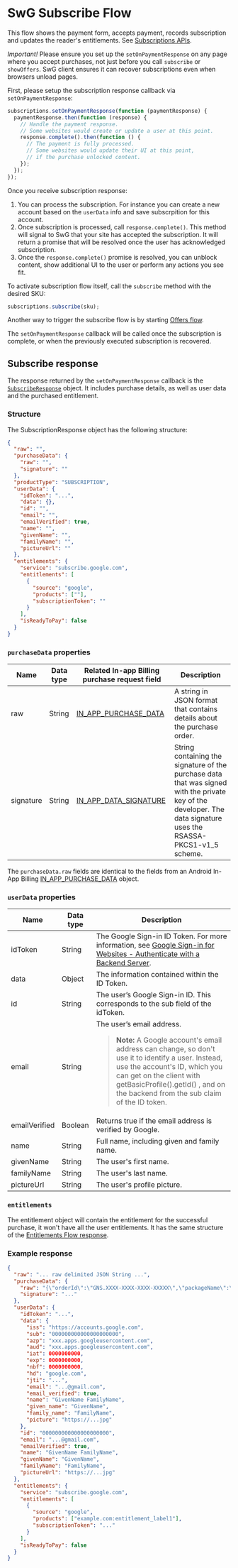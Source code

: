 <!---
Copyright 2018 The Subscribe with Google Authors. All Rights Reserved.

Licensed under the Apache License, Version 2.0 (the "License");
you may not use this file except in compliance with the License.
You may obtain a copy of the License at

     http://www.apache.org/licenses/LICENSE-2.0

Unless required by applicable law or agreed to in writing, software
distributed under the License is distributed on an "AS-IS" BASIS,
WITHOUT WARRANTIES OR CONDITIONS OF ANY KIND, either express or implied.
See the License for the specific language governing permissions and
limitations under the License.
-->

# SwG Subscribe Flow

This flow shows the payment form, accepts payment, records subscription and updates the reader's entitlements. See [Subscriptions APIs](./core-apis.md).

_Important!_ Please ensure you set up the `setOnPaymentResponse` on any page where you accept purchases, not just before you call `subscribe` or `showOffers`. SwG client ensures it can recover subscriptions even when browsers unload pages.

First, please setup the subscription response callback via `setOnPaymentResponse`:

```js
subscriptions.setOnPaymentResponse(function (paymentResponse) {
  paymentResponse.then(function (response) {
    // Handle the payment response.
    // Some websites would create or update a user at this point.
    response.complete().then(function () {
      // The payment is fully processed.
      // Some websites would update their UI at this point,
      // if the purchase unlocked content.
    });
  });
});
```

Once you receive subscription response:

1.  You can process the subscription. For instance you can create a new account based on the `userData` info and save subscrpition for this account.
2.  Once subscription is processed, call `response.complete()`. This method will signal to SwG that your site has accepted the subscription. It will return a promise that will be resolved once the user has acknowledged subscription.
3.  Once the `response.complete()` promise is resolved, you can unblock content, show additional UI to the user or perform any actions you see fit.

To activate subscription flow itself, call the `subscribe` method with the desired SKU:

```js
subscriptions.subscribe(sku);
```

Another way to trigger the subscribe flow is by starting [Offers flow](./offers-flow.md).

The `setOnPaymentResponse` callback will be called once the subscription is complete, or when the previously executed subscription is recovered.

## Subscribe response

The response returned by the `setOnPaymentResponse` callback is the [`SubscribeResponse`](../src/api/subscribe-response.js) object. It includes purchase details, as well as user data and the purchased entitlement.

### Structure

The SubscriptionResponse object has the following structure:

```json
{
  "raw": "",
  "purchaseData": {
    "raw": "",
    "signature": ""
  },
  "productType": "SUBSCRIPTION",
  "userData": {
    "idToken": "...",
    "data": {},
    "id": "",
    "email": "",
    "emailVerified": true,
    "name": "",
    "givenName": "",
    "familyName": "",
    "pictureUrl": ""
  },
  "entitlements": {
    "service": "subscribe.google.com",
    "entitlements": [
      {
        "source": "google",
        "products": [""],
        "subscriptionToken": ""
      }
    ],
    "isReadyToPay": false
  }
}
```

### `purchaseData` properties

| Name      | Data type | Related In-app Billing purchase request field                                                                                      | Description                                                                                                                                                       |
| --------- | --------- | ---------------------------------------------------------------------------------------------------------------------------------- | ----------------------------------------------------------------------------------------------------------------------------------------------------------------- |
| raw       | String    | [IN_APP_PURCHASE_DATA](https://developer.android.com/google/play/billing/billing_reference#purchase-data-table)                    | A string in JSON format that contains details about the purchase order.                                                                                           |
| signature | String    | [IN_APP_DATA_SIGNATURE](https://developer.android.com/google/play/billing/billing_reference#purchase-pendingintent-response-table) | String containing the signature of the purchase data that was signed with the private key of the developer. The data signature uses the RSASSA-PKCS1-v1_5 scheme. |

The `purchaseData.raw` fields are identical to the fields from an Android In-App Billing [IN_APP_PURCHASE_DATA](https://developer.android.com/google/play/billing/billing_reference#purchase-data-table) object.

### `userData` properties

| Name          | Data type | Description                                                                                                                                                                                                                                                                                             |
| ------------- | --------- | ------------------------------------------------------------------------------------------------------------------------------------------------------------------------------------------------------------------------------------------------------------------------------------------------------- |
| idToken       | String    | The Google Sign-in ID Token. For more information, see [Google Sign-in for Websites - Authenticate with a Backend Server](https://developers.google.com/identity/sign-in/web/backend-auth#calling-the-tokeninfo-endpoint).                                                                              |
| data          | Object    | The information contained within the ID Token.                                                                                                                                                                                                                                                          |
| id            | String    | The user’s Google Sign-in ID. This corresponds to the sub field of the idToken.                                                                                                                                                                                                                         |
| email         | String    | The user’s email address. <blockquote><b>Note:</b> A Google account's email address can change, so don't use it to identify a user. Instead, use the account's ID, which you can get on the client with getBasicProfile().getId() , and on the backend from the sub claim of the ID token.</blockquote> |
| emailVerified | Boolean   | Returns true if the email address is verified by Google.                                                                                                                                                                                                                                                |
| name          | String    | Full name, including given and family name.                                                                                                                                                                                                                                                             |
| givenName     | String    | The user's first name.                                                                                                                                                                                                                                                                                  |
| familyName    | String    | The user's last name.                                                                                                                                                                                                                                                                                   |
| pictureUrl    | String    | The user's profile picture.                                                                                                                                                                                                                                                                             |

### `entitlements`

The entitlement object will contain the entitlement for the successful purchase, it won't have all the user entitlements. It has the same structure of the [Entitlements Flow response](./entitlements-flow.md#entitlement-response).

### Example response

```json
{
  "raw": "... raw delimited JSON String ...",
  "purchaseData": {
    "raw": "{\"orderId\":\"GNS.XXXX-XXXX-XXXX-XXXXX\",\"packageName\":\"com.norcal-tribune.android\",\"productId\":\"basic_monthly\",\"purchaseTime\":1535389694143,\"purchaseState\":0,\"purchaseToken\":\"...\",\"autoRenewing\":true}",
    "signature": "..."
  },
  "userData": {
    "idToken": "...",
    "data": {
      "iss": "https://accounts.google.com",
      "sub": "000000000000000000000",
      "azp": "xxx.apps.googleusercontent.com",
      "aud": "xxx.apps.googleusercontent.com",
      "iat": 0000000000,
      "exp": 0000000000,
      "nbf": 0000000000,
      "hd": "google.com",
      "jti": "...",
      "email": "...@gmail.com",
      "email_verified": true,
      "name": "GivenName FamilyName",
      "given_name": "GivenName",
      "family_name": "FamilyName",
      "picture": "https://...jpg"
    },
    "id": "000000000000000000000",
    "email": "...@gmail.com",
    "emailVerified": true,
    "name": "GivenName FamilyName",
    "givenName": "GivenName",
    "familyName": "FamilyName",
    "pictureUrl": "https://...jpg"
  },
  "entitlements": {
    "service": "subscribe.google.com",
    "entitlements": [
      {
        "source": "google",
        "products": ["example.com:entitlement_label1"],
        "subscriptionToken": "..."
      }
    ],
    "isReadyToPay": false
  }
}
```
